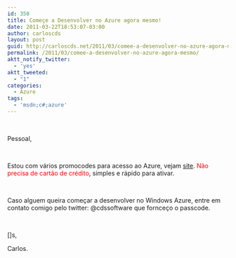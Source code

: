 ```yaml
---
id: 350
title: Começe a Desenvolver no Azure agora mesmo!
date: 2011-03-22T18:53:07-03:00
author: carloscds
layout: post
guid: http://carloscds.net/2011/03/comee-a-desenvolver-no-azure-agora-mesmo/
permalink: /2011/03/comee-a-desenvolver-no-azure-agora-mesmo/
aktt_notify_twitter:
  - 'yes'
aktt_tweeted:
  - "1"
categories:
  - Azure
tags:
  - 'msdn;c#;azure'
---
```

&#160;

Pessoal,

&#160;

Estou com vários promocodes para acesso ao Azure, vejam [site](http://blogs.msdn.com/b/otavio/archive/2011/03/19/passcode-para-o-azure.aspx). <font color="#ff0000">Não precisa de cartão de crédito</font>, simples e rápido para ativar.

&#160;

Caso alguem queira começar a desenvolver no Windows Azure, entre em contato comigo pelo twitter: @cdssoftware que fornceço o passcode.

&#160;

[]s,

Carlos.